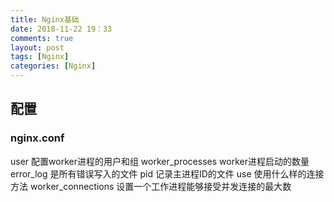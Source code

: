 ```yaml
---
title: Nginx基础
date: 2018-11-22 19：33
comments: true
layout: post
tags: [Nginx]
categories: [Nginx]
---
```

## 配置

### nginx.conf

user 配置worker进程的用户和组
worker_processes worker进程启动的数量
error_log 是所有错误写入的文件
pid 记录主进程ID的文件
use 使用什么样的连接方法
worker_connections 设置一个工作进程能够接受并发连接的最大数